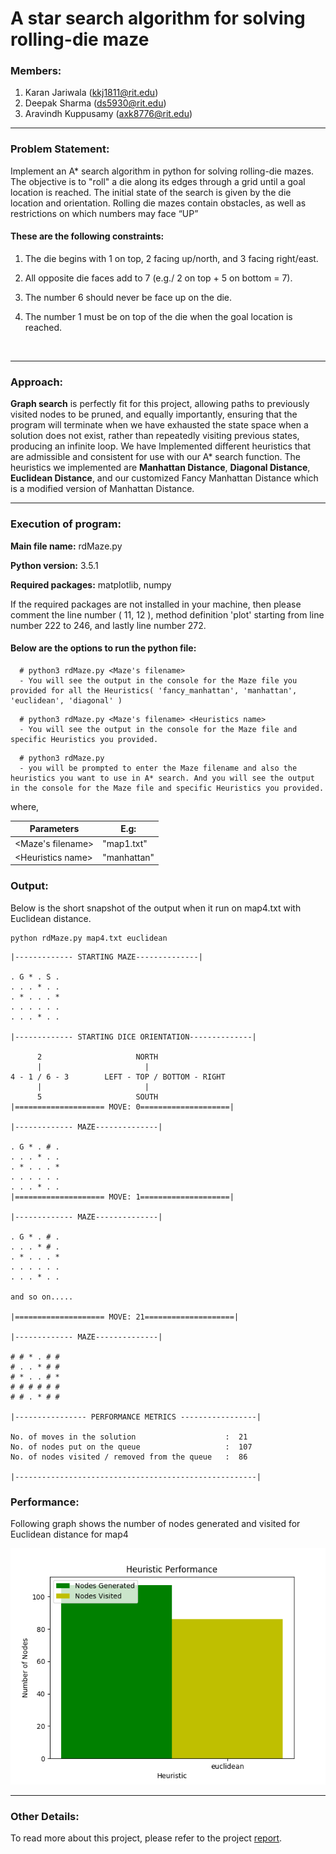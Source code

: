 # A star search algorithm for solving rolling-die maze

### Members:

1. Karan Jariwala (kkj1811@rit.edu)
2. Deepak Sharma (ds5930@rit.edu)
3. Aravindh Kuppusamy (axk8776@rit.edu)

------

### Problem Statement:

Implement an A* search algorithm in python for solving rolling-die mazes. The objective is to "roll" a die along its edges through a grid until a goal location is reached. The initial state of the search is given by the die location and orientation. Rolling die mazes contain obstacles, as well as restrictions on which numbers may face “UP”

#### These are the following constraints:

1. The die begins with 1 on top, 2 facing up/north, and 3 facing right/east.

2. All opposite die faces add to 7 (e.g./ 2 on top + 5 on bottom = 7).

3. The number 6 should never be face up on the die.

4. The number 1 must be on top of the die when the goal location is reached.

   ​

------

### Approach:

**Graph search** is perfectly fit for this project, allowing paths to previously visited nodes to be pruned, and equally importantly, ensuring that the program will terminate when we have exhausted the state space when a solution does not exist, rather than repeatedly visiting previous states, producing an infinite loop. We have Implemented different heuristics that are admissible and consistent for use with our A* search function. The heuristics we implemented are **Manhattan Distance**, **Diagonal Distance**, **Euclidean Distance**, and our customized Fancy Manhattan Distance which is a modified version of Manhattan Distance.

------

### Execution of program:

**Main file name:** rdMaze.py

**Python version:** 3.5.1

**Required packages:** matplotlib, numpy

If the required packages are not installed in your machine, then please comment the line number ( 11, 12 ), method definition 'plot' starting from line number 222 to 246, and lastly line number 272.

#### Below are the options to run the python file:

 ```shell
   # python3 rdMaze.py <Maze's filename>
   - You will see the output in the console for the Maze file you provided for all the Heuristics( 'fancy_manhattan', 'manhattan', 'euclidean', 'diagonal' )
   ```

 ```shell
   # python3 rdMaze.py <Maze's filename> <Heuristics name>
   - You will see the output in the console for the Maze file and specific Heuristics you provided.
   ```

 ```shell
   # python3 rdMaze.py
   - you will be prompted to enter the Maze filename and also the heuristics you want to use in A* search. And you will see the output in the console for the Maze file and specific Heuristics you provided.
   ```

   
   where,

   | Parameters          | E.g:        |
   | ------------------- | ----------- |
   | <Maze's filename>   | "map1.txt"  |
   | \<Heuristics name\> | "manhattan" |



### Output:

Below is the short snapshot of the output when it run on map4.txt with Euclidean distance.

```shell
python rdMaze.py map4.txt euclidean
```

```shell
|------------- STARTING MAZE--------------|

. G * . S . 
. . . * . . 
. * . . . * 
. . . . . . 
. . . * . . 

|------------- STARTING DICE ORIENTATION--------------|

      2			            NORTH
      |	 	 	              |
4 - 1 / 6 - 3		 LEFT - TOP / BOTTOM - RIGHT
      |	 	 	              |
      5			            SOUTH
|==================== MOVE: 0====================|

|------------- MAZE--------------|

. G * . # . 
. . . * . . 
. * . . . * 
. . . . . . 
. . . * . . 
|==================== MOVE: 1====================|

|------------- MAZE--------------|

. G * . # . 
. . . * # . 
. * . . . * 
. . . . . . 
. . . * . . 

and so on.....

|==================== MOVE: 21====================|

|------------- MAZE--------------|

# # * . # # 
# . . * # # 
# * . . # * 
# # # # # # 
# # . * # # 

|---------------- PERFORMANCE METRICS -----------------|

No. of moves in the solution                    :  21
No. of nodes put on the queue                   :  107
No. of nodes visited / removed from the queue   :  86

|------------------------------------------------------|
```

### Performance:

Following graph shows the number of nodes generated and visited for Euclidean distance for map4

![](https://github.com/karan6181/AStarSearchAlgorithm/blob/master/Output_Map4/Euclidean.png)

------

### Other Details:

To read more about this project, please refer to the project [report](https://github.com/karan6181/AStarSearchAlgorithm/blob/master/Report/project01_axk8776_ds5930_kkj1811.pdf).
